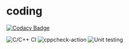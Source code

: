 # coding

[![Codacy Badge](https://api.codacy.com/project/badge/Grade/3e7382db146f498db91c8c5dfcb512cc)](https://app.codacy.com/manual/99002656/coding?utm_source=github.com&utm_medium=referral&utm_content=99002656/coding&utm_campaign=Badge_Grade_Dashboard)

![C/C++ CI](https://github.com/99002656/coding/workflows/C/C++%20CI/badge.svg)
![cppcheck-action](https://github.com/99002656/coding/workflows/cppcheck-action/badge.svg)
![Unit testing](https://github.com/99002656/coding/workflows/Unit%20testing/badge.svg)
